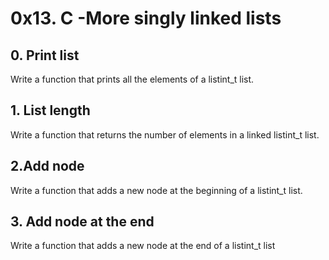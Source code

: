 # 0x13. C -More singly linked lists
## 0. Print list
Write a function that prints all the elements of a listint_t list.
## 1. List length
Write a function that returns the number of elements in a linked listint_t list.
## 2.Add node
Write a function that adds a new node at the beginning of a listint_t list.
## 3. Add node at the end
Write a function that adds a new node at the end of a listint_t list
